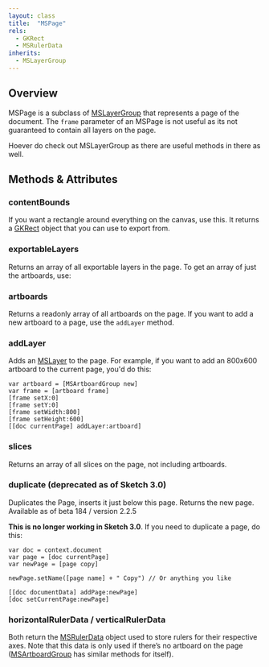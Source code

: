 ```yaml
---
layout: class
title:  "MSPage"
rels:
  - GKRect
  - MSRulerData
inherits:
  - MSLayerGroup
---
```


## Overview

MSPage is a subclass of [MSLayerGroup]({{site.baseurl}}/docs/MSLayerGroup/) that represents a page of the document.
The `frame` parameter of an MSPage is not useful as its not guaranteed to contain all layers on the page.

Hoever do check out MSLayerGroup as there are useful methods in there as well.

## Methods & Attributes

### contentBounds

If you want a rectangle around everything on the canvas, use this. It returns a [GKRect]({{site.baseurl}}/docs/GKRect) object that you can use to export from.

### exportableLayers

Returns an array of all exportable layers in the page. To get an array of just the artboards, use:

### artboards

Returns a readonly array of all artboards on the page. If you want to add a new artboard to a page, use the `addLayer` method.

### addLayer

Adds an [MSLayer]({{site.baseurl}}/docs/MSLayer) to the page. For example, if you want to add an 800x600 artboard to the current page, you'd do this:

```objective-j
var artboard = [MSArtboardGroup new]
var frame = [artboard frame]
[frame setX:0]
[frame setY:0]
[frame setWidth:800]
[frame setHeight:600]
[[doc currentPage] addLayer:artboard]
```

### slices

Returns an array of all slices on the page, not including artboards.

### duplicate (deprecated as of Sketch 3.0)

Duplicates the Page, inserts it just below this page. Returns the new page.
Available as of beta 184 / version 2.2.5

**This is no longer working in Sketch 3.0**. If you need to duplicate a page, do this:

```objective-j
var doc = context.document
var page = [doc currentPage]
var newPage = [page copy]

newPage.setName([page name] + " Copy") // Or anything you like

[[doc documentData] addPage:newPage]
[doc setCurrentPage:newPage]
```

### horizontalRulerData / verticalRulerData

Both return the [MSRulerData]({{site.baseurl}}/docs/MSRulerData) object used to store rulers for their respective axes. Note that this data is only used if there’s no artboard on the page ([MSArtboardGroup]({{site.baseurl}}/docs/MSArtboardGroup) has similar methods for itself).
